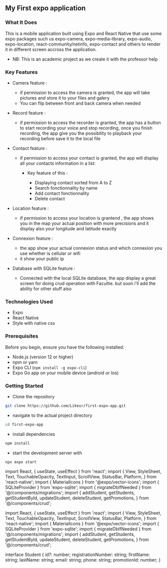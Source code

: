 ## My First expo application

### What It Does
This is a mobile application built using Expo and React Native that use some expo packages such us expo-camera, expo-media-library, expo-audio, expo-location, react-community/netinfo, expo-contact and others to render it in different screen accross the application.

- NB: This is an academic project as we create it with the professor help

### Key Features
- Camera feature : 
    - if permission to access the camera is granted, the app will take pictures and store it to your files and galery
    - You can flip between front and back camera when needed

- Record feature : 
    - if permission to access the recorder is granted, the app has a button to start recording your voice and stop recording, once you finish recording, the app give you the possibility to playback your recording before save it to the local file

- Contact feature : 
    - if permission to access your contact is granted, the app will display all your contacts information in a list: 
        - Key feature of this : 
            
            * Displaying contact sorted from A to Z
            * Search fonctionnality by name
            * Add contact fonctionnality
            * Delete contact 
- Location feature : 
    - if permission to access your location is grantend , the app shows you in the map your actual position with more precisions and it display also your longitude and latitude exactly

- Connexion feature : 
    - the app show your actual connexion status and which connexion you use whether is cellular or wifi
    - it show your public ip

- Database with SQLite feature : 
    - Connected with the local SQLite database, the app display a great screen for doing crud operation with Facultie. but soon i'll add the ability for other stuff also


### Technologies Used
- Expo
- React Native
- Style with native css

### Prerequisites
Before you begin, ensure you have the following installed:
- Node.js (version 12 or higher)
- npm or yarn
- Expo CLI (`npm install -g expo-cli`)
- Expo Go app on your mobile device (android or Ios)

### Getting Started

* Clone the repository

```bash
git clone https://github.com/Likeur/first-expo-app.git
```

* navigate to the actual project directory

```bash
cd first-expo-app
```

* install dependencies

```bash
npm install
```


* start the development server with

```bash
npx expo start
```




import React, { useState, useEffect } from 'react';
import {
  View,
  StyleSheet,
  Text,
  TouchableOpacity,
  TextInput,
  ScrollView,
  StatusBar,
  Platform,
} from 'react-native';
import { MaterialIcons } from '@expo/vector-icons';
import { SQLiteProvider } from 'expo-sqlite';
import { migrateDbIfNeeded } from '@/components/migrations';
import {
  addStudent,
  getStudents,
  getStudentById,
  updateStudent,
  deleteStudent,
  getPromotions,
} from '@/components/crud';


import React, { useState, useEffect } from 'react';
import {
  View,
  StyleSheet,
  Text,
  TouchableOpacity,
  TextInput,
  ScrollView,
  StatusBar,
  Platform,
} from 'react-native';
import { MaterialIcons } from '@expo/vector-icons';
import { SQLiteProvider } from 'expo-sqlite';
import { migrateDbIfNeeded } from '@/components/migrations';
import {
  addStudent,
  getStudents,
  getStudentById,
  updateStudent,
  deleteStudent,
  getPromotions,
} from '@/components/crud';

interface Student {
  id?: number;
  registrationNumber: string;
  firstName: string;
  lastName: string;
  email: string;
  phone: string;
  promotionId: number;
}
